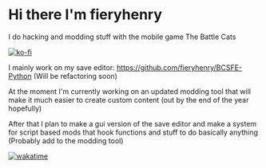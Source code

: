 # Hi there I'm fieryhenry

I do hacking and modding stuff with the mobile game The Battle Cats

[![ko-fi](https://ko-fi.com/img/githubbutton_sm.svg)](https://ko-fi.com/M4M53M4MN)

I mainly work on my save editor: https://github.com/fieryhenry/BCSFE-Python (Will be refactoring soon)

At the moment I'm currently working on an updated modding tool that will make it much easier to create custom content (out by the end of the year hopefully)

After that I plan to make a gui version of the save editor and make a system for script based mods that hook functions and stuff to do basically anything (Probably add to the modding tool)

[![wakatime](https://wakatime.com/badge/user/ab1fc9e5-e285-49d1-8dc6-2f2e0198c8f6.svg)](https://wakatime.com/@ab1fc9e5-e285-49d1-8dc6-2f2e0198c8f6)


